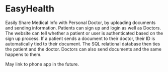 # EasyHealth

Easily Share Medical Info with Personal Doctor, by uploading documents and sending information. Patients can sign up and login as well as Doctors. The website can tell whether a patient or user is authenticated based on the sign up process. If a patient sends a document to their doctor, their ID is automatically tied to their document. The SQL relational database then ties the patient and the doctor. Doctors can also send documents and the same happens to them.

May link to phone app in the future.


